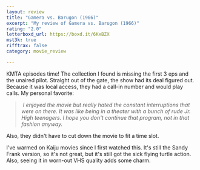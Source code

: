 ```yaml
---
layout: review
title: "Gamera vs. Barugon (1966)"
excerpt: "My review of Gamera vs. Barugon (1966)"
rating: "2.0"
letterboxd_url: https://boxd.it/6KxBZX
mst3k: true
rifftrax: false
category: movie_review

---
```


KMTA episodes time! The collection I found is missing the first 3 eps and the unaired pilot. Straight out of the gate, the show had its deal figured out. Because it was local access, they had a call-in number and would play calls. My personal favorite:

<blockquote><i> I enjoyed the movie but really hated the constant interruptions that were on there. It was like being in a theater with a bunch of rude Jr. High teenagers. I hope you don't continue that program, not in that fashion anyway.</i></blockquote>Also, they didn't have to cut down the movie to fit a time slot.

I've warmed on Kaiju movies since I first watched this. It's still the Sandy Frank version, so it's not great, but it's still got the sick flying turtle action. Also, seeing it in worn-out VHS quality adds some charm.
